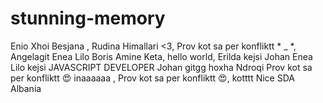 # stunning-memory
Enio
Xhoi
Besjana
, Rudina Himallari <3, 
Prov kot sa per konfliktt * _ *,
Angelagit
Enea Lilo
Boris
Amine Keta, hello world, 
Erilda
kejsi
Johan
Enea Lilo
kejsi
JAVASCRIPT DEVELOPER
Johan
gitgg
hoxha
Ndroqi
Prov kot sa per konfliktt 😍
inaaaaaa
, Prov kot sa per konfliktt 😍,
kotttt
Nice
SDA Albania
